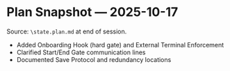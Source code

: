 # Plan Snapshot — 2025-10-17

Source: `\state.plan.md` at end of session.

- Added Onboarding Hook (hard gate) and External Terminal Enforcement
- Clarified Start/End Gate communication lines
- Documented Save Protocol and redundancy locations
